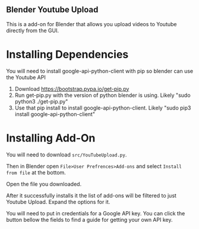 Blender Youtube Upload
----------------------

This is a add-on for Blender that allows you upload videos to Youtube directly from the GUI. 

Installing Dependencies
=======================

You will need to install google-api-python-client with pip so blender can use the Youtube API

1. Download https://bootstrap.pypa.io/get-pip.py 
2. Run get-pip.py with the version of python blender is using. Likely "sudo python3 ./get-pip.py"
3. Use that pip install to install google-api-python-client. Likely "sudo pip3 install google-api-python-client"

Installing Add-On
=================

You will need to download `src/YouTubeUpload.py`.

Then in Blender open `File>User Prefrences>Add-ons` and select `Install from file` at the bottom.

Open the file you downloaded.

After it successfully installs it the list of add-ons will be filtered to just Youtube Upload. Expand the options for it.

You will need to put in credentials for a Google API key. You can click the button bellow the fields to find a guide for getting your own API key.

